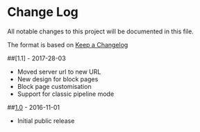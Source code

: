 # Change Log

All notable changes to this project will be documented in this file.

The format is based on [Keep a Changelog](http://keepachangelog.com/)

##[1.1] - 2017-28-03
- Moved server url to new URL
- New design for block pages
- Block page customisation 
- Support for classic pipeline mode

##[1.0] - 2016-11-01
- Initial public release

[1.0]: https://github.com/PerimeterX/perimeterx-asp-net/releases/tag/v1.0
